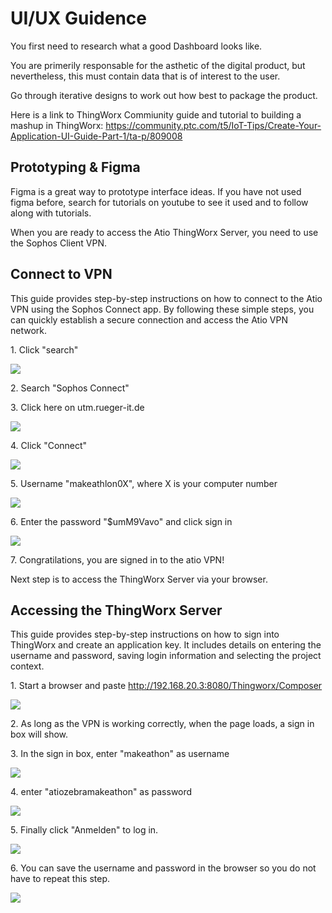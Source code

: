 # UI/UX Guidence

You first need to research what a good Dashboard looks like.

You are primerily responsable for the asthetic of the digital product, but nevertheless, this must contain data that is of interest to the user.

Go through iterative designs to work out how best to package the product.

Here is a link to ThingWorx Commiunity guide and tutorial to building a mashup in ThingWorx:
https://community.ptc.com/t5/IoT-Tips/Create-Your-Application-UI-Guide-Part-1/ta-p/809008

## Prototyping & Figma

Figma is a great way to prototype interface ideas. If you have not used figma before, search for tutorials on youtube to see it used and to follow along with tutorials.

When you are ready to access the Atio ThingWorx Server, you need to use the Sophos Client VPN.

## Connect to VPN

This guide provides step-by-step instructions on how to connect to the Atio VPN using the Sophos Connect app. By following these simple steps, you can quickly establish a secure connection and access the Atio VPN network.

1\. Click "search"

![](https://ajeuwbhvhr.cloudimg.io/colony-recorder.s3.amazonaws.com/files/2023-11-18/10f63720-f79a-49f5-a0bb-8dc3e4f4c32b/ascreenshot.jpeg?tl_px=439,599&br_px=1299,1080&force_format=png&width=860&wat_scale=76&wat=1&wat_opacity=0.7&wat_gravity=northwest&wat_url=https://colony-recorder.s3.us-west-1.amazonaws.com/images/watermarks/FB923C_standard.png&wat_pad=402,412)

2\. Search "Sophos Connect"

3\. Click here on utm.rueger-it.de

![](https://ajeuwbhvhr.cloudimg.io/colony-recorder.s3.amazonaws.com/files/2023-11-18/7ed47d3f-1679-4c5e-bd18-93be18fa2713/ascreenshot.jpeg?tl_px=0,0&br_px=859,480&force_format=png&width=860&wat_scale=76&wat=1&wat_opacity=0.7&wat_gravity=northwest&wat_url=https://colony-recorder.s3.us-west-1.amazonaws.com/images/watermarks/FB923C_standard.png&wat_pad=290,201)

4\. Click "Connect"

![](https://ajeuwbhvhr.cloudimg.io/colony-recorder.s3.amazonaws.com/files/2023-11-18/a7900c68-71fb-4306-95ac-e078fe949ad5/ascreenshot.jpeg?tl_px=111,0&br_px=971,480&force_format=png&width=860&wat_scale=76&wat=1&wat_opacity=0.7&wat_gravity=northwest&wat_url=https://colony-recorder.s3.us-west-1.amazonaws.com/images/watermarks/FB923C_standard.png&wat_pad=402,75)

5\. Username "makeathlon0X", where X is your computer number

![](https://ajeuwbhvhr.cloudimg.io/colony-recorder.s3.amazonaws.com/files/2023-11-18/8574f9ab-1de9-4194-a03a-19e1bfc8fac8/ascreenshot.jpeg?tl_px=0,99&br_px=859,580&force_format=png&width=860&wat_scale=76&wat=1&wat_opacity=0.7&wat_gravity=northwest&wat_url=https://colony-recorder.s3.us-west-1.amazonaws.com/images/watermarks/FB923C_standard.png&wat_pad=276,212)

6\. Enter the password "$umM9Vavo" and click sign in

![](https://ajeuwbhvhr.cloudimg.io/colony-recorder.s3.amazonaws.com/files/2023-11-18/93f9814c-dda1-4499-a0c1-48ced512a57c/ascreenshot.jpeg?tl_px=0,224&br_px=859,705&force_format=png&width=860&wat_scale=76&wat=1&wat_opacity=0.7&wat_gravity=northwest&wat_url=https://colony-recorder.s3.us-west-1.amazonaws.com/images/watermarks/FB923C_standard.png&wat_pad=288,212)

7\. Congratilations, you are signed in to the atio VPN!

Next step is to access the ThingWorx Server via your browser.

## Accessing the ThingWorx Server

This guide provides step-by-step instructions on how to sign into ThingWorx and create an application key. It includes details on entering the username and password, saving login information and selecting the project context.

1\. Start a browser and paste http://192.168.20.3:8080/Thingworx/Composer

![](https://ajeuwbhvhr.cloudimg.io/colony-recorder.s3.amazonaws.com/files/2023-11-18/45bbb490-5a1d-4ad0-bda7-2144fd21364e/ascreenshot.jpeg?tl_px=0,0&br_px=1719,961&force_format=png&width=1120.0&wat=1&wat_opacity=0.7&wat_gravity=northwest&wat_url=https://colony-recorder.s3.us-west-1.amazonaws.com/images/watermarks/FB923C_standard.png&wat_pad=430,18)

2\. As long as the VPN is working correctly, when the page loads, a sign in box will show.

3\. In the sign in box, enter "makeathon" as username

![](https://ajeuwbhvhr.cloudimg.io/colony-recorder.s3.amazonaws.com/files/2023-11-18/1b26d6ae-5c8a-48c9-8040-1e6aa1bdc091/ascreenshot.jpeg?tl_px=459,42&br_px=1319,523&force_format=png&width=860&wat_scale=76&wat=1&wat_opacity=0.7&wat_gravity=northwest&wat_url=https://colony-recorder.s3.us-west-1.amazonaws.com/images/watermarks/FB923C_standard.png&wat_pad=402,212)

4\. enter "atiozebramakeathon" as password

![](https://ajeuwbhvhr.cloudimg.io/colony-recorder.s3.amazonaws.com/files/2023-11-18/79e7bd62-8d7c-4682-a74c-1ed656f540e3/ascreenshot.jpeg?tl_px=469,114&br_px=1329,595&force_format=png&width=860&wat_scale=76&wat=1&wat_opacity=0.7&wat_gravity=northwest&wat_url=https://colony-recorder.s3.us-west-1.amazonaws.com/images/watermarks/FB923C_standard.png&wat_pad=402,212)

5\. Finally click "Anmelden" to log in.

![](https://ajeuwbhvhr.cloudimg.io/colony-recorder.s3.amazonaws.com/files/2023-11-18/b0ade0c3-117d-4de1-8d49-8060fdb8c994/ascreenshot.jpeg?tl_px=536,203&br_px=1396,684&force_format=png&width=860&wat_scale=76&wat=1&wat_opacity=0.7&wat_gravity=northwest&wat_url=https://colony-recorder.s3.us-west-1.amazonaws.com/images/watermarks/FB923C_standard.png&wat_pad=402,212)

6\. You can save the username and password in the browser so you do not have to repeat this step.

![](https://ajeuwbhvhr.cloudimg.io/colony-recorder.s3.amazonaws.com/files/2023-11-18/e6c445c6-e9be-460e-98d0-f11cf811aa2f/ascreenshot.jpeg?tl_px=0,0&br_px=1920,1080&force_format=png&width=1120.0&wat=1&wat_opacity=0.7&wat_gravity=northwest&wat_url=https://colony-recorder.s3.us-west-1.amazonaws.com/images/watermarks/FB923C_standard.png&wat_pad=797,267)
